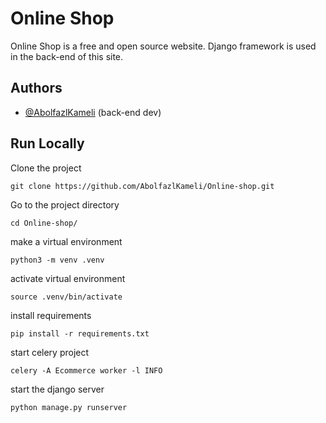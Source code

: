 # Online Shop

Online Shop is a free and open source website. Django framework is used in
the back-end of this site.

## Authors

- [@AbolfazlKameli](https://github.com/AbolfazlKameli/) (back-end dev)

## Run Locally

Clone the project

```shell
git clone https://github.com/AbolfazlKameli/Online-shop.git
```

Go to the project directory

```shell
cd Online-shop/
```

make a virtual environment

```shell
python3 -m venv .venv
```

activate virtual environment

```shell
source .venv/bin/activate 
```

install requirements

```shell
pip install -r requirements.txt
```

start celery project

```shell
celery -A Ecommerce worker -l INFO  
```

start the django server

```shell
python manage.py runserver
```
